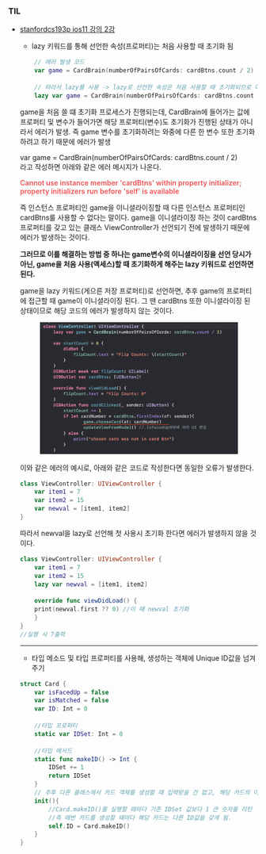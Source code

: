 ### TIL

- [stanfordcs193p ios11 강의 2강](https://www.edwith.org/swiftapp/lecture/26620/)
    - lazy 키워드를 통해 선언한 속성(프로퍼티)는 처음 사용할 때 초기화 됨
    ```swift
        // 에러 발생 코드
        var game = CardBrain(numberOfPairsOfCards: cardBtns.count / 2)

        // 따라서 lazy를 사용 -> lazy로 선언한 속성은 처음 사용할 때 초기화되므로 다른 프로퍼티를 사용할 수 있다. 
        lazy var game = CardBrain(numberOfPairsOfCards: cardBtns.count / 2)

    ```
    game을 처음 쓸 떄 초기화 프로세스가 진행되는데, CardBrain에 들어가는 값에 프로퍼티 및 변수가 들어가면 해당 프로퍼티(변수)도 초기화가 진행된 상태가 아니라서 에러가 발생. 즉 game 변수를 초기화하려는 와중에 다른 한 변수 또한 초기화하려고 하기 때문에 에러가 발생

    var game = CardBrain(numberOfPairsOfCards: cardBtns.count / 2) <br>라고 작성하면 아래와 같은 에러 메시지가 나온다. <br>
    <div style="color: #ee5253; margin-bottom: 10px; font-weight: 600; border-radius: 10px;">
    Cannot use instance member 'cardBtns' within property initializer; property initializers run before 'self' is available
    </div>

    즉 인스턴스 프로퍼티인 game을 이니셜라이징할 때 다른 인스턴스 프로퍼티인 cardBtns룰 사용할 수 없다는 말이다.
    game을 이니셜라이징 하는 것이 cardBtns 프로퍼티를 갖고 있는 클래스 ViewController가 선언되기 전에 발생하기 때문에 에러가 발생하는 것이다.

    **그러므로 이를 해결하는 방법 중 하나는 game변수의 이니셜라이징을 선언 당시가 아닌, game을 처음 사용(액세스)할 때 초기화하게 해주는 lazy 키워드로 선언하면 된다.**

    game을 lazy 키워드(게으른 저장 프로퍼티)로 선언하면, 추후 game의 프로퍼티에 접근할 때 game이 이니셜라이징 된다. 그 땐 cardBtns 또한 이니셜라이징 된 상태이므로 해당 코드의 에러가 발생하지 않는 것이다.

    <div align="center">
    <img src="../../images/20210201/11.png" width="400"/>
    </div>
    
    이와 같은 에러의 예시로, 아래와 같은 코드로 작성한다면 동일한 오류가 발생한다.
    ```swift
    class ViewController: UIViewController {
        var item1 = 7
        var item2 = 15
        var newval = [item1, item2] 
    }
    ```
    따라서 newval을 lazy로 선언해 첫 사용시 초기화 한다면 에러가 발생하지 않을 것이다.
    ```swift
    class ViewController: UIViewController {
        var item1 = 7
        var item2 = 15
        lazy var newval = [item1, item2]

        override func viewDidLoad() {
        print(newval.first ?? 0) //이 때 newval 초기화
        }
    }
    //실행 시 7출력
    ```





   ---
    - 타입 메소드 및 타입 프로퍼티를 사용해, 생성하는 객체에 Unique ID값을 넘겨주기
    ```swift
    struct Card {
        var isFacedUp = false
        var isMatched = false
        var ID: Int = 0

        //타입 프로퍼티
        static var IDSet: Int = 0

        //타입 메서드
        static func makeID() -> Int {
            IDSet += 1
            return IDSet
        }
        // 추후 다른 클래스에서 카드 객체를 생성할 때 입력받을 건 없고, 해당 카드의 아이디를 자동으로 리턴.
        init(){
            //Card.makeID()를 실행할 때마다 기존 IDSet 값보다 1 큰 숫자를 리턴
            //즉 매번 카드를 생성할 때마다 해당 카드는 다른 ID값을 갖게 됨. 
            self.ID = Card.makeID()
        }
    }

    ```